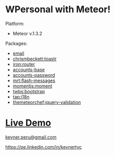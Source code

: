 WPersonal with Meteor!
===================

Platform:

 - Meteor v.1.3.2

Packages:

 - [email](https://atmospherejs.com/meteor/email)
 - [chrismbeckett:toastr](https://atmospherejs.com/chrismbeckett/toastr)
 - [iron:router](https://atmospherejs.com/iron/router)
 - [accounts-base](https://atmospherejs.com/meteor/accounts-base)
 - [accounts-password](https://atmospherejs.com/meteor/accounts-password)
 - [mrt:flash-messages](https://atmospherejs.com/mrt/flash-messages)
 - [momentjs:moment](https://atmospherejs.com/momentjs/moment)
 - [twbs:bootstrap](https://atmospherejs.com/twbs/bootstrap)
 - [tap:i18n](https://atmospherejs.com/tap/i18n)
 - [themeteorchef:jquery-validation](https://atmospherejs.com/themeteorchef/jquery-validation)

[Live Demo](http://keyner.priv8server.net)
==========

keyner.peru@gmail.com

https://pe.linkedin.com/in/keynertyc
